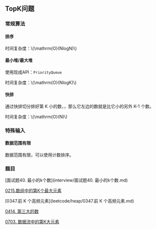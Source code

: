 <script src="https://cdn.bootcss.com/mathjax/2.7.7/MathJax.js?config=TeX-AMS-MML_HTMLorMML"></script>

## TopK问题

### 常规算法

#### 排序

时间复杂度：\\(\mathrm{O}(NlogN)\\)

#### 最小堆/最大堆

使用现成API：`PriorityQueue`

时间复杂度：\\(\mathrm{O}(NlogK)\\)

#### 快排

通过快排切分排好第 K 小的数，，那么它左边的数就是比它小的另外 K-1 个数。

时间复杂度：\\(\mathrm{O}(N)\\)

### 特殊输入

#### 数据范围有限

数据范围有限，可以使用计数排序。


### 题目

[面试题40. 最小的k个数](interview/面试题40. 最小的k个数.md)

[0215.数组中的第K个最大元素](leetcode/heap/0215.数组中的第K个最大元素.md)

[0347.前 K 个高频元素](leetcode/heap/0347.前 K 个高频元素.md)

[0414. 第三大的数](leetcode/heap/0414.第三大的数.md)

[0703. 数据流中的第K大元素](leetcode/heap/0703.数据流中的第K大元素.md)

